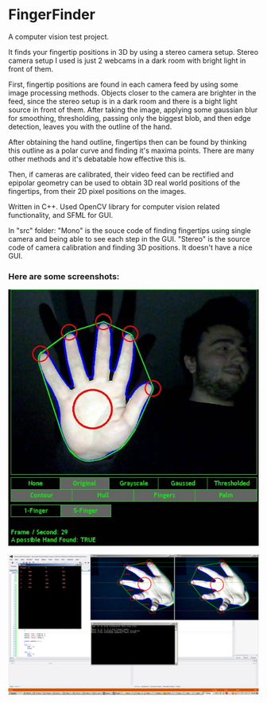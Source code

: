 # FingerFinder

A computer vision test project.

It finds your fingertip positions in 3D by using a stereo camera setup. Stereo camera setup I used is just 2 webcams in a dark room with bright light in front of them.

First, fingertip positions are found in each camera feed by using some image processing methods. Objects closer to the camera are brighter in the feed, since the stereo setup is in a dark room and there is a bight light source in front of them. After taking the image, applying some gaussian blur for smoothing, thresholding, passing only the biggest blob, and then edge detection, leaves you with the outline of the hand.

After obtaining the hand outline, fingertips then can be found by thinking this outline as a polar curve and finding it's maxima points. There are many other methods and it's debatable how effective this is.

Then, if cameras are calibrated, their video feed can be rectified and epipolar geometry can be used to obtain 3D real world positions of the fingertips, from their 2D pixel positions on the images.

Written in C++. Used OpenCV library for computer vision related functionality, and SFML for GUI.

In "src" folder:
"Mono" is the souce code of finding fingertips using single camera and being able to see each step in the GUI.
"Stereo" is the source code of camera calibration and finding 3D positions. It doesn't have a nice GUI.

### Here are some screenshots:

![mono](img/mono.jpg "Mono")

![stereo](img/stereo.png "Stereo")
